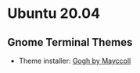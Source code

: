 # Ubuntu 20.04

## Gnome Terminal Themes

- Theme installer: [Gogh by Mayccoll](https://github.com/Mayccoll/Gogh)

